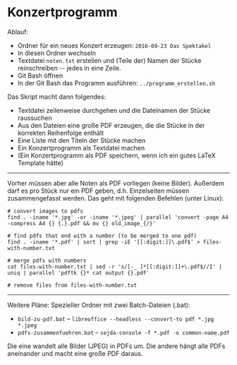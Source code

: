 Konzertprogramm
===============

Ablauf:

 - Ordner für ein neues Konzert erzeugen: `2016-09-23 Das Spektakel`
 - In diesen Ordner wechseln
 - Textdatei `noten.txt` erstellen und (Teile der) Namen der Stücke reinschreiben -- jedes in eine Zeile.
 - Git Bash öffnen
 - In der Git Bash das Programm ausführen: `../programm_erstellen.sh`

Das Skript macht dann folgendes:

 - Textdatei zeilenweise durchgehen und die Dateinamen der Stücke raussuchen
 - Aus den Dateien eine große PDF erzeugen, die die Stücke in der korrekten Reihenfolge enthält
 - Eine Liste mit den Titeln der Stücke machen
 - Ein Konzertprogramm als Textdatei machen
 - (Ein Konzertprogramm als PDF speichern, wenn ich ein gutes LaTeX Template hätte)

-----------

Vorher müssen aber alle Noten als PDF vorliegen (keine Bilder).
Außerdem darf es pro Stück nur ein PDF geben, d.h. Einzelseiten müssen
zusammengefasst werden.
Das geht mit folgenden Befehlen (unter Linux):

```
# convert images to pdfs
find . -iname '*.jpg' -or -iname '*.jpeg' | parallel 'convert -page A4 -compress A4 {} {.}.pdf && mv {} old_image_{/}'

# find pdfs that end with a number (to be merged to one pdf)
find . -iname '*.pdf' | sort | grep -iE '[[:digit:]]\.pdf$' > files-with-number.txt

# merge pdfs with numbers
cat files-with-number.txt | sed -r 's/[-_ ]*[[:digit:]]+\.pdf$//I' | uniq | parallel 'pdftk {}* cat output {}.pdf'

# remove files from files-with-number.txt
```

----------

Weitere Pläne: Spezieller Ordner mit zwei Batch-Dateien (.bat):

 - `bild-zu-pdf.bat` &ndash; `libreoffice --headless --convert-to pdf *.jpg *.jpeg`
 - `pdfs-zusammenfuehren.bat` &ndash; `sejda-console -f *.pdf -o common-name.pdf`

Die eine wandelt alle Bilder (JPEG) in PDFs um.
Die andere hängt alle PDFs aneinander und macht eine große PDF daraus.
